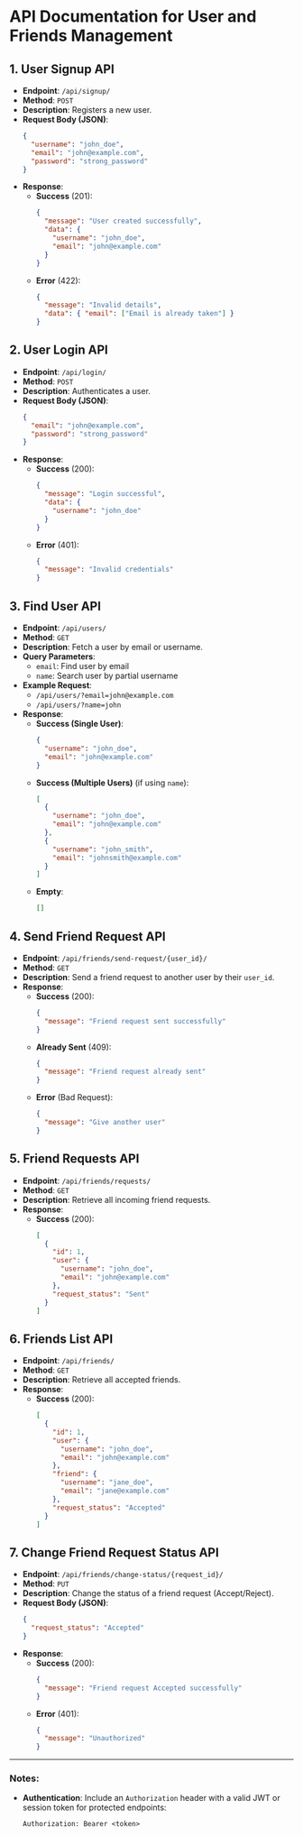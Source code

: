 
# API Documentation for User and Friends Management

## 1. **User Signup API**
- **Endpoint**: `/api/signup/`
- **Method**: `POST`
- **Description**: Registers a new user.
- **Request Body (JSON)**:
  ```json
  {
    "username": "john_doe",
    "email": "john@example.com",
    "password": "strong_password"
  }
  ```
- **Response**:
  - **Success** (201):
    ```json
    {
      "message": "User created successfully",
      "data": {
        "username": "john_doe",
        "email": "john@example.com"
      }
    }
    ```
  - **Error** (422):
    ```json
    {
      "message": "Invalid details",
      "data": { "email": ["Email is already taken"] }
    }
    ```

## 2. **User Login API**
- **Endpoint**: `/api/login/`
- **Method**: `POST`
- **Description**: Authenticates a user.
- **Request Body (JSON)**:
  ```json
  {
    "email": "john@example.com",
    "password": "strong_password"
  }
  ```
- **Response**:
  - **Success** (200):
    ```json
    {
      "message": "Login successful",
      "data": {
        "username": "john_doe"
      }
    }
    ```
  - **Error** (401):
    ```json
    {
      "message": "Invalid credentials"
    }
    ```

## 3. **Find User API**
- **Endpoint**: `/api/users/`
- **Method**: `GET`
- **Description**: Fetch a user by email or username.
- **Query Parameters**:
  - `email`: Find user by email
  - `name`: Search user by partial username
- **Example Request**:
  - `/api/users/?email=john@example.com`
  - `/api/users/?name=john`
- **Response**:
  - **Success (Single User)**:
    ```json
    {
      "username": "john_doe",
      "email": "john@example.com"
    }
    ```
  - **Success (Multiple Users)** (if using `name`):
    ```json
    [
      {
        "username": "john_doe",
        "email": "john@example.com"
      },
      {
        "username": "john_smith",
        "email": "johnsmith@example.com"
      }
    ]
    ```
  - **Empty**:
    ```json
    []
    ```

## 4. **Send Friend Request API**
- **Endpoint**: `/api/friends/send-request/{user_id}/`
- **Method**: `GET`
- **Description**: Send a friend request to another user by their `user_id`.
- **Response**:
  - **Success** (200):
    ```json
    {
      "message": "Friend request sent successfully"
    }
    ```
  - **Already Sent** (409):
    ```json
    {
      "message": "Friend request already sent"
    }
    ```
  - **Error** (Bad Request):
    ```json
    {
      "message": "Give another user"
    }
    ```

## 5. **Friend Requests API**
- **Endpoint**: `/api/friends/requests/`
- **Method**: `GET`
- **Description**: Retrieve all incoming friend requests.
- **Response**:
  - **Success** (200):
    ```json
    [
      {
        "id": 1,
        "user": {
          "username": "john_doe",
          "email": "john@example.com"
        },
        "request_status": "Sent"
      }
    ]
    ```

## 6. **Friends List API**
- **Endpoint**: `/api/friends/`
- **Method**: `GET`
- **Description**: Retrieve all accepted friends.
- **Response**:
  - **Success** (200):
    ```json
    [
      {
        "id": 1,
        "user": {
          "username": "john_doe",
          "email": "john@example.com"
        },
        "friend": {
          "username": "jane_doe",
          "email": "jane@example.com"
        },
        "request_status": "Accepted"
      }
    ]
    ```

## 7. **Change Friend Request Status API**
- **Endpoint**: `/api/friends/change-status/{request_id}/`
- **Method**: `PUT`
- **Description**: Change the status of a friend request (Accept/Reject).
- **Request Body (JSON)**:
  ```json
  {
    "request_status": "Accepted"
  }
  ```
- **Response**:
  - **Success** (200):
    ```json
    {
      "message": "Friend request Accepted successfully"
    }
    ```
  - **Error** (401):
    ```json
    {
      "message": "Unauthorized"
    }
    ```

---

### Notes:
- **Authentication**: Include an `Authorization` header with a valid JWT or session token for protected endpoints:
  ```plaintext
  Authorization: Bearer <token>
  ```
